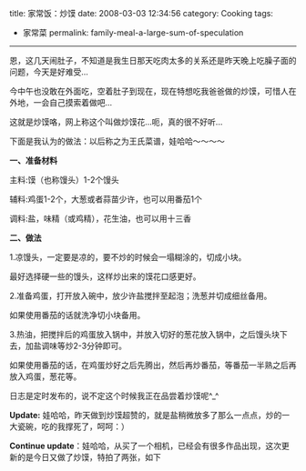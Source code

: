 title: 家常饭：炒馍
date: 2008-03-03 12:34:56 
category: Cooking
tags: 
- 家常菜
permalink: family-meal-a-large-sum-of-speculation

---

恩，这几天闹肚子，不知道是我生日那天吃肉太多的关系还是昨天晚上吃臊子面的问题，今天是好难受...

今中午也没敢在外面吃，空着肚子到现在，现在特想吃我爸爸做的炒馍，可惜人在外地，一会自己摸索着做吧...

这就是炒馍咯，网上称这个叫做炒馍花...呃，真的很不好听...

下面是我认为的做法：以后称之为王氏菜谱，娃哈哈～～～～

**一、准备材料**

主料:馍（也称馒头）1-2个馒头

辅料:鸡蛋1-2个，大葱或者蒜苗少许，也可以用番茄1个

调料:盐，味精（或鸡精），花生油，也可以用十三香

**二、做法**

1.凉馒头，一定要是凉的，要不炒的时候会一塌糊涂的，切成小块。

最好选择硬一些的馒头，这样炒出来的馍花口感更好。

2.准备鸡蛋，打开放入碗中，放少许盐搅拌至起泡；洗葱并切成细丝备用。

如果使用番茄的话就洗净切小块备用。

3.热油，把搅拌后的鸡蛋放入锅中，并放入切好的葱花放入锅中，之后馒头块下去，加盐调味等炒2-3分钟即可。

如果使用番茄的话，在鸡蛋炒好之后先腾出，然后再炒番茄，等番茄一半熟之后再放入鸡蛋，葱花等。

日志是定时发布的，说不定这个时候我正在品尝着炒馍呢\^\_\^

**Update:**
娃哈哈，昨天做到炒馍超赞的，就是盐稍微放多了那么一点点，炒的一大瓷碗，吃的我撑死了，呵呵：）

**Continue
update**：娃哈哈，从买了一个相机，已经会有很多作品出现，这次更新的是今日又做了炒馍，特拍了两张，如下
